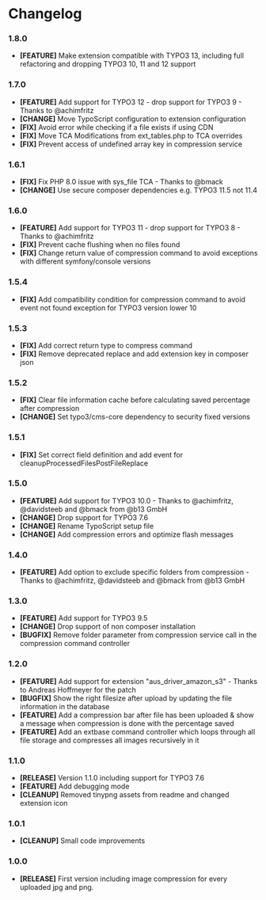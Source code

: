 # Changelog

### 1.8.0
* **[FEATURE]** Make extension compatible with TYPO3 13, including full refactoring and dropping TYPO3 10, 11 and 12 support

### 1.7.0
* **[FEATURE]** Add support for TYPO3 12 - drop support for TYPO3 9 - Thanks to @achimfritz
* **[CHANGE]** Move TypoScript configuration to extension configuration
* **[FIX]** Avoid error while checking if a file exists if using CDN
* **[FIX]** Move TCA Modifications from ext_tables.php to TCA overrides
* **[FIX]** Prevent access of undefined array key in compression service

### 1.6.1
* **[FIX]** Fix PHP 8.0 issue with sys_file TCA - Thanks to @bmack
* **[CHANGE]** Use secure composer dependencies e.g. TYPO3 11.5 not 11.4

### 1.6.0
* **[FEATURE]** Add support for TYPO3 11 - drop support for TYPO3 8 - Thanks to @achimfritz
* **[FIX]** Prevent cache flushing when no files found
* **[FIX]** Change return value of compression command to avoid exceptions with different symfony/console versions

### 1.5.4
* **[FIX]** Add compatibility condition for compression command to avoid event not found exception for TYPO3 version lower 10

### 1.5.3
* **[FIX]** Add correct return type to compress command
* **[FIX]** Remove deprecated replace and add extension key in composer json

### 1.5.2
* **[FIX]** Clear file information cache before calculating saved percentage after compression
* **[CHANGE]** Set typo3/cms-core dependency to security fixed versions

### 1.5.1
* **[FIX]** Set correct field definition and add event for cleanupProcessedFilesPostFileReplace

### 1.5.0
* **[FEATURE]** Add support for TYPO3 10.0 - Thanks to @achimfritz, @davidsteeb and @bmack from @b13 GmbH
* **[CHANGE]** Drop support for TYPO3 7.6
* **[CHANGE]** Rename TypoScript setup file
* **[CHANGE]** Add compression errors and optimize flash messages

### 1.4.0
* **[FEATURE]** Add option to exclude specific folders from compression - Thanks to @achimfritz, @davidsteeb and @bmack from @b13 GmbH

### 1.3.0
* **[FEATURE]** Add support for TYPO3 9.5
* **[CHANGE]** Drop support of non composer installation
* **[BUGFIX]** Remove folder parameter from compression service call in the compression command controller

### 1.2.0
* **[FEATURE]** Add support for extension "aus_driver_amazon_s3" - Thanks to Andreas Hoffmeyer for the patch
* **[BUGFIX]** Show the right filesize after upload by updating the file information in the database
* **[FEATURE]** Add a compression bar after file has been uploaded & show a message when compression is done with the percentage saved
* **[FEATURE]** Add an extbase command controller which loops through all file storage and compresses all images recursively in it

### 1.1.0
* **[RELEASE]** Version 1.1.0 including support for TYPO3 7.6
* **[FEATURE]** Add debugging mode
* **[CLEANUP]** Removed tinypng assets from readme and changed extension icon

### 1.0.1
* **[CLEANUP]** Small code improvements

### 1.0.0
* **[RELEASE]** First version including image compression for every uploaded jpg and png.

